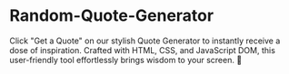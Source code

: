 # Random-Quote-Generator
Click "Get a Quote" on our stylish Quote Generator to instantly receive a dose of inspiration. Crafted with HTML, CSS, and JavaScript DOM, this user-friendly tool effortlessly brings wisdom to your screen. 🌟
